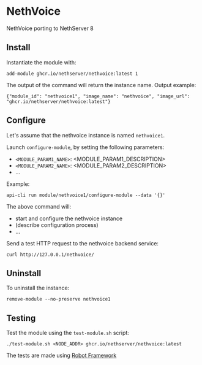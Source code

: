 # NethVoice

NethVoice porting to NethServer 8

## Install

Instantiate the module with:

    add-module ghcr.io/nethserver/nethvoice:latest 1

The output of the command will return the instance name.
Output example:

    {"module_id": "nethvoice1", "image_name": "nethvoice", "image_url": "ghcr.io/nethserver/nethvoice:latest"}

## Configure

Let's assume that the nethvoice instance is named `nethvoice1`.

Launch `configure-module`, by setting the following parameters:
- `<MODULE_PARAM1_NAME>`: <MODULE_PARAM1_DESCRIPTION>
- `<MODULE_PARAM2_NAME>`: <MODULE_PARAM2_DESCRIPTION>
- ...

Example:

    api-cli run module/nethvoice1/configure-module --data '{}'

The above command will:
- start and configure the nethvoice instance
- (describe configuration process)
- ...

Send a test HTTP request to the nethvoice backend service:

    curl http://127.0.0.1/nethvoice/

## Uninstall

To uninstall the instance:

    remove-module --no-preserve nethvoice1

## Testing

Test the module using the `test-module.sh` script:


    ./test-module.sh <NODE_ADDR> ghcr.io/nethserver/nethvoice:latest

The tests are made using [Robot Framework](https://robotframework.org/)

